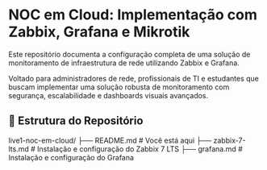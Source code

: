 # NOC em Cloud: Implementação com Zabbix, Grafana e Mikrotik
Este repositório documenta a configuração completa de uma solução de monitoramento de infraestrutura de rede utilizando Zabbix e Grafana.

Voltado para administradores de rede, profissionais de TI e estudantes que buscam implementar uma solução robusta de monitoramento com segurança, escalabilidade e dashboards visuais avançados.

## 📂 Estrutura do Repositório
live1-noc-em-cloud/
├── README.md                    # Você está aqui
├── zabbix-7-lts.md              # Instalação e configuração do Zabbix 7 LTS
├── grafana.md                   # Instalação e configuração do Grafana
